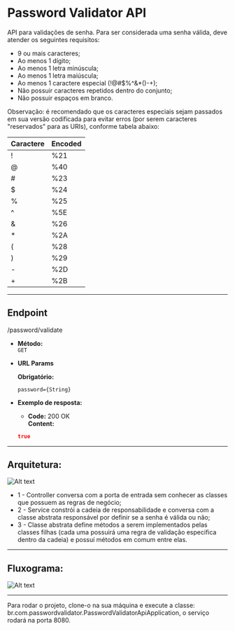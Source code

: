 # Password Validator API

API para validações de senha. Para ser considerada uma senha válida, deve atender os seguintes requisitos:
* 9 ou mais caracteres;
* Ao menos 1 dígito;
* Ao menos 1 letra minúscula;
* Ao menos 1 letra maiúscula;
* Ao menos 1 caractere especial (!@#$%^&*()-+);
* Não possuir caracteres repetidos dentro do conjunto;
* Não possuir espaços em branco.

Observação: é recomendado que os caracteres especiais sejam passados em sua versão codificada para evitar erros (por serem caracteres "reservados" para as URIs), conforme tabela abaixo:

| Caractere | Encoded |
|-----------|---------|
| !         | %21     |
| @         | %40     |
| #         | %23     |
| $         | %24     |
| %         | %25     |
| ^         | %5E     |
| &         | %26     |
| *         | %2A     |
| (         | %28     |
| )         | %29     |
| -         | %2D     |
| +         | %2B     |

---

## **Endpoint**
  /password/validate

* **Método:**\
  `GET`

* **URL Params**

   **Obrigatório:**

   `password={String}`

* **Exemplo de resposta:**

    * **Code:** 200 OK <br />
      **Content:**
   ```json
   true
   ```
  
---
## **Arquitetura:**

![Alt text](https://user-images.githubusercontent.com/51386403/157352666-c505f249-208c-426c-82ca-2ec905d51804.png "Arquitetura")
* 1 - Controller conversa com a porta de entrada sem conhecer as classes que possuem as regras de negócio;
* 2 - Service constrói a cadeia de responsabilidade e conversa com a classe abstrata responsável por definir se a senha é válida ou não;
* 3 - Classe abstrata define métodos a serem implementados pelas classes filhas (cada uma possuirá uma regra de validação especifica dentro da cadeia) e possuí métodos em comum entre elas.

---
## **Fluxograma:**

![Alt text](https://user-images.githubusercontent.com/51386403/157355440-67ff2507-2112-4c49-8a1a-ec57b83c04f3.png "Fluxograma")

---
Para rodar o projeto, clone-o na sua máquina e execute a classe: br.com.passwordvalidator.PasswordValidatorApiApplication, o serviço rodará na porta 8080.